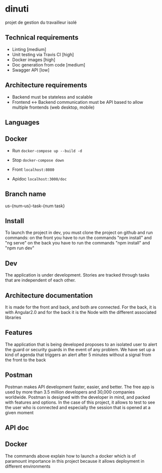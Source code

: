 # dinuti
projet de gestion du travailleur isolé

## Technical requirements

* Linting [medium]
* Unit testing via Travis CI [high]
* Docker images [high]
* Doc generation from code [medium]
* Swagger API [low]

## Architecture requirements 

* Backend must be stateless and scalable
* Frontend <-> Backend communication must be API based to allow multiple frontends (web desktop, mobile)

## Languages

## Docker

* Run
```docker-compose up --build -d```

* Stop
```docker-compose down```

* Front
```localhost:8080```

* Apidoc
```localhost:3000/doc```

## Branch name
us-{num-us}-task-{num task}

## Install
To launch the project in dev, you must clone the project on github and run commands: 
on the front you have to run the commands "npm install" and "ng serve"
on the back you have to run the commands "npm install" and "npm run dev" 

## Dev
The application is under development. Stories are tracked through tasks that are independent of each other.

## Architecture documentation
It is made for the front and back, and both are connected.
For the back, it is with Angular2.0 and for the back it is the Node with the different associated libraries

## Features
The application that is being developed proposes to an isolated user to alert the guard or security guards in the event of any problem. We have set up a kind of agenda that triggers an alert after 5 minutes without a signal from the front to the back

## Postman
Postman makes API development faster, easier, and better. The free app is used by more than 3.5 million developers and 30,000 companies worldwide. Postman is designed with the developer in mind, and packed with features and options. In the case of this project, it allows to test to see the user who is connected and especially the session that is opened at a given moment 

## API doc

## Docker
The commands above explain how to launch a docker which is of paramount importance in this project because it allows deployment in different environments

